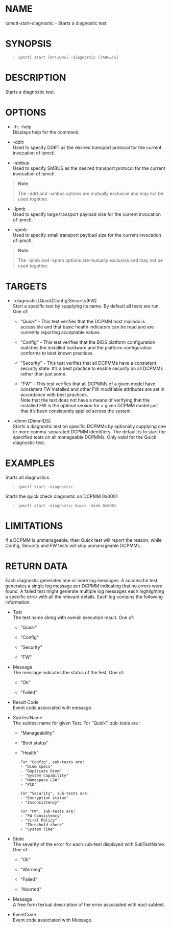 # NAME

ipmctl-start-diagnostic - Starts a diagnostic test

# SYNOPSIS

> 
> 
>     ipmctl start [OPTIONS] -diagnostic [TARGETS]

# DESCRIPTION

Starts a diagnostic test.

# OPTIONS

  - \-h; -help  
    Displays help for the command.

  - \-ddrt  
    Used to specify DDRT as the desired transport protocol for the
    current invocation of ipmctl.

  - \-smbus  
    Used to specify SMBUS as the desired transport protocol for the
    current invocation of ipmctl.

> **Note**
> 
> The -ddrt and -smbus options are mutually exclusive and may not be
> used together.

  - \-lpmb  
    Used to specify large transport payload size for the current
    invocation of ipmctl.

  - \-spmb  
    Used to specify small transport payload size for the current
    invocation of ipmctl.

> **Note**
> 
> The -lpmb and -spmb options are mutually exclusive and may not be used
> together.

# TARGETS

  - \-diagnostic \[Quick|Config|Security|FW\]  
    Start a specific test by supplying its name. By default all tests
    are run. One of:
    
      - "Quick" - This test verifies that the DCPMM host mailbox is
        accessible and that basic health indicators can be read and are
        currently reporting acceptable values.
    
      - "Config" - This test verifies that the BIOS platform
        configuration matches the installed hardware and the platform
        configuration conforms to best known practices.
    
      - "Security" - This test verifies that all DCPMMs have a
        consistent security state. It’s a best practice to enable
        security on all DCPMMs rather than just some.
    
      - "FW" - This test verifies that all DCPMMs of a given model have
        consistent FW installed and other FW modifiable attributes are
        set in accordance with best practices.  
        Note that the test does not have a means of verifying that the
        installed FW is the optimal version for a given DCPMM model just
        that it’s been consistently applied across the system.

  - \-dimm \[DimmIDS\]  
    Starts a diagnostic test on specific DCPMMs by optionally supplying
    one or more comma-separated DCPMM identifiers. The default is to
    start the specified tests on all manageable DCPMMs. Only valid for
    the Quick diagnostic test.

# EXAMPLES

Starts all diagnostics.

> 
> 
>     ipmctl start -diagnostic

Starts the quick check diagnostic on DCPMM 0x0001

> 
> 
>     ipmctl start -diagnostic Quick -dimm 0x0001

# LIMITATIONS

If a DCPMM is unmanageable, then Quick test will report the reason,
while Config, Security and FW tests will skip unmanageable DCPMMs.

# RETURN DATA

Each diagnostic generates one or more log messages. A successful test
generates a single log message per DCPMM indicating that no errors were
found. A failed test might generate multiple log messages each
highlighting a specific error with all the relevant details. Each log
contains the following information.

  - Test  
    The test name along with overall execution result. One of:
    
      - "Quick"
    
      - "Config"
    
      - "Security"
    
      - "FW"

  - Message  
    The message indicates the status of the test. One of:
    
      - "Ok"
    
      - "Failed"

  - Result Code  
    Event code associated with message.

  - SubTestName  
    The subtest name for given Test. For "Quick", sub-tests are :
    
      - "Manageability"
    
      - "Boot status"
    
      - "Health"
        
            For "Config", sub-tests are:
            - "Dimm specs"
            - "Duplicate Dimm"
            - "System Capability"
            - "Namespace LSA"
            - "PCD"
        
            For "Security", sub-tests are:
            - "Encryption status"
            - "Inconsistency"
        
            For "FW", sub-tests are:
            - "FW Consistency"
            - "Viral Policy"
            - "Threshold check"
            - "System Time"

  - State  
    The severity of the error for each sub-test displayed with
    SubTestName. One of:
    
      - "Ok"
    
      - "Warning"
    
      - "Failed"
    
      - "Aborted"

  - Message  
    A free form textual description of the error associated with eact
    subtest.

  - EventCode  
    Event code associated with Message.
